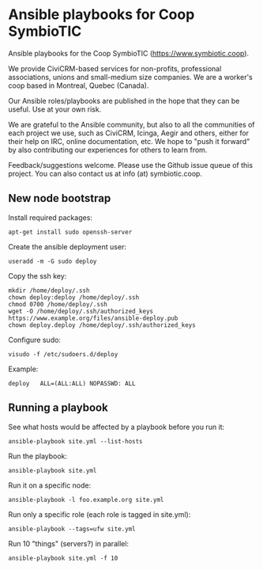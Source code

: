 Ansible playbooks for Coop SymbioTIC
====================================

Ansible playbooks for the Coop SymbioTIC (https://www.symbiotic.coop).

We provide CiviCRM-based services for non-profits, professional associations,
unions and small-medium size companies. We are a worker's coop based in
Montreal, Quebec (Canada).

Our Ansible roles/playbooks are published in the hope that they can be useful.
Use at your own risk.

We are grateful to the Ansible community, but also to all the communities of
each project we use, such as CiviCRM, Icinga, Aegir and others, either for their
help on IRC, online documentation, etc. We hope to "push it forward" by also
contributing our experiences for others to learn from.

Feedback/suggestions welcome. Please use the Github issue queue of this project.
You can also contact us at info (at) symbiotic.coop.

New node bootstrap
------------------

Install required packages:

    apt-get install sudo openssh-server

Create the ansible deployment user:

    useradd -m -G sudo deploy

Copy the ssh key:

    mkdir /home/deploy/.ssh
    chown deploy:deploy /home/deploy/.ssh
    chmod 0700 /home/deploy/.ssh
    wget -O /home/deploy/.ssh/authorized_keys https://www.example.org/files/ansible-deploy.pub
    chown deploy.deploy /home/deploy/.ssh/authorized_keys

Configure sudo:

    visudo -f /etc/sudoers.d/deploy

Example:

    deploy   ALL=(ALL:ALL) NOPASSWD: ALL

Running a playbook
------------------

See what hosts would be affected by a playbook before you run it:

    ansible-playbook site.yml --list-hosts

Run the playbook:

    ansible-playbook site.yml

Run it on a specific node:

    ansible-playbook -l foo.example.org site.yml

Run only a specific role (each role is tagged in site.yml):

    ansible-playbook --tags=ufw site.yml

Run 10 "things" (servers?) in parallel:

    ansible-playbook site.yml -f 10
